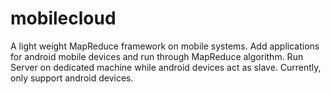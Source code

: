 mobilecloud
===========

A light weight MapReduce framework on mobile systems. Add applications for android mobile devices and run through MapReduce algorithm. Run Server on dedicated machine while android devices act as slave. Currently, only support android devices.
